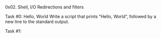 0x02. Shell, I/O Redirections and filters

Task #0: Hello, World
Write a script that prints “Hello, World”, followed by a new line to the standard output.

Task #1: 
